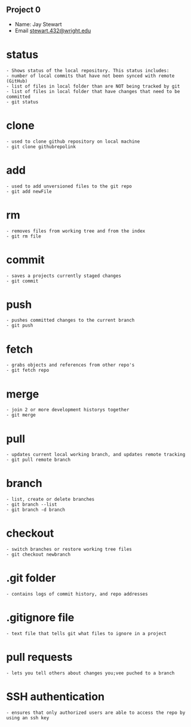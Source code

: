 ## Project 0

- Name: Jay Stewart
- Email stewart.432@wright.edu

# status
	- Shows status of the local repository. This status includes:
	- number of local commits that have not been synced with remote (GitHub)
	- list of files in local folder than are NOT being tracked by git
	- list of files in local folder that have changes that need to be committed
	- git status
# clone	
	- used to clone github repository on local machine
	- git clone githubrepolink
# add
	- used to add unversioned files to the git repo
	- git add newFile
# rm	
	- removes files from working tree and from the index
	- git rm file
# commit	
	- saves a projects currently staged changes
	- git commit
# push
	- pushes committed changes to the current branch
	- git push
# fetch
	- grabs objects and references from other repo's
	- git fetch repo
# merge
	- join 2 or more development historys together
	- git merge
# pull	
	- updates current local working branch, and updates remote tracking
	- git pull remote branch
# branch
	- list, create or delete branches
	- git branch --list
	- git branch -d branch

# checkout
	- switch branches or restore working tree files
	- git checkout newbranch

# .git folder 
	- contains logs of commit history, and repo addresses
# .gitignore file
	- text file that tells git what files to ignore in a project
# pull requests
	- lets you tell others about changes you;vee puched to a branch
# SSH authentication
	- ensures that only authorized users are able to access the repo by using an ssh key
